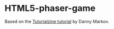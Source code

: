 # HTML5-phaser-game

Based on the [Tutorialzine tutorial](http://tutorialzine.com/2015/06/making-your-first-html5-game-with-phaser/) by Danny Markov.
